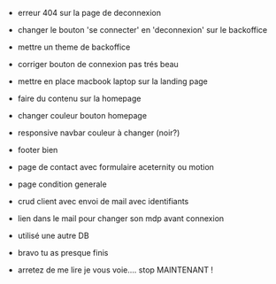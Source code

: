 - erreur 404 sur la page de deconnexion
- changer le bouton 'se connecter' en 'deconnexion' sur le backoffice
- mettre un theme de backoffice
- corriger bouton de connexion pas trés beau
- mettre en place macbook laptop sur la landing page
- faire du contenu sur la homepage
- changer couleur bouton homepage
- responsive navbar couleur à changer (noir?)
- footer bien
- page de contact avec formulaire aceternity ou motion
- page condition generale
- crud client avec envoi de mail avec identifiants
- lien dans le mail pour changer son mdp avant connexion

- utilisé une autre DB
- bravo tu as presque finis
- arretez de me lire je vous voie.... stop MAINTENANT  !